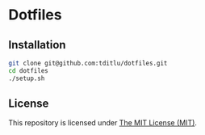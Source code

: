 # Dotfiles

## Installation

```bash
git clone git@github.com:tditlu/dotfiles.git
cd dotfiles
./setup.sh
```

## License

This repository is licensed under [The MIT License (MIT)](LICENSE).
